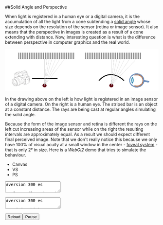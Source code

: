 
##Solid Angle and Perspective

  When light is registered in a human eye or a digital camera, it is the accumulation of all the
  light from a cone subtending a [solid angle][sa] whose size depends on the resolution of the 
  sensor (retina or image sensor). It also means that the perspective in images is created as a 
  result of a cone extending with distance. Now, interesting question is what is the difference 
  between perspective in computer graphics and the real world.

  ![](images/solid-angle.png "Perspective Difference in a Digital Camera and Human Eye")

  In the drawing above on the left is how light is registered in an image sensor of a digital
  camera. On the right is a human eye. The striped bar is an object at a constant distance.
  The rays are being cast at regular angles simulating the solid angle. 
  
  Because the form of the image sensor and retina is different the rays on the left cut increasing
  areas of the sensor while on the right the resulting intervals are approximately equal. As a 
  result we should expect different final perceived image. Note that we don't really notice this 
  because we only have 100% of visual acuity at a small window in the center - [foveal system][f] - 
  that is only 2&deg; in size. Here is a *WebGl2* demo that tries to simulate the behaviour. 


<div class="shader" id="shader0" js="" fn="" style="width: 70%">
<ul><li class="canvas">Canvas</li><li class="vs">VS</li><li class="ps">PS</li></ul>
<canvas class="canvas"></canvas>
<textarea class="vs" spellcheck="false">
#version 300 es

layout(location=0) in vec2 v_in;
layout(location=1) in vec2 uv_in;

out vec2 uv;

uniform float t;

void main() {

  uv = v_in;

  gl_Position = vec4( vec2( 2.0 * v_in - 1.0 ), 0, 1 );
}
</textarea>
<textarea class="ps" spellcheck="false">
#version 300 es

precision highp float;

in vec2 uv;

uniform float t;

layout(location=0) out vec4 C;

const float pi12 = 3.14159265/4.0;

void main() {

  vec4 uvn = vec4( uv * 2.0 - 1.0, 1, 0 );

  vec4 ray;
  
  if( fract( t / 2.0 ) > 0.5 ) 

    ray = vec4( sin( abs(uvn.x) * pi12 ), uvn.y, cos( uvn.x * pi12 ), 0 );

  else
    
    ray = vec4( uvn.x, uvn.y, 1, 0 );

  vec4 color = vec4( 14, 29, 25, 255 ) / 255.0;

  vec4 p = ray * ( 100.0 / ray.z );

  if( p.y >= .0 && p.y <= 50. ) {
   
    float k = cos( p.x )*0.25+0.75;

    color = vec4(k,k,k,1);
  }

  C = color;
}
</textarea>
<button class="reload">Reload</button><button class="pause">Pause</button>
</div>

<script src="js/webgl.js"></script>
<script src="js/webgl-quad.js"></script>

<script>
  run_shader('shader0');
</script>

  
  [sa]: https://en.wikipedia.org/wiki/Solid_angle "Solid Angle"
  [f]: https://en.wikipedia.org/wiki/Peripheral_vision "Peripheeral Vision"

